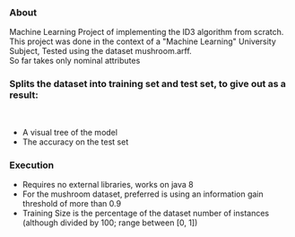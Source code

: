 <h3>About</h3>
Machine Learning Project of implementing the ID3 algorithm from scratch. <br>
This project was done in the context of a "Machine Learning" University Subject, Tested using the dataset mushroom.arff.<br>
So far takes only nominal attributes<br>
<h3>Splits the dataset into training set and test set, to give out as a result:</h3><br>
<ul>
    <li>A visual tree of the model</li>
    <li>The accuracy on the test set</li>
</ul>
<h3>Execution</h3>
<ul>
    <li>Requires no external libraries, works on java 8</li>
    <li>For the mushroom dataset, preferred is using an information gain threshold of more than 0.9</li>
    <li>Training Size is the percentage of the dataset number of instances (although divided by 100; range between [0, 1])</li>
</ul>
